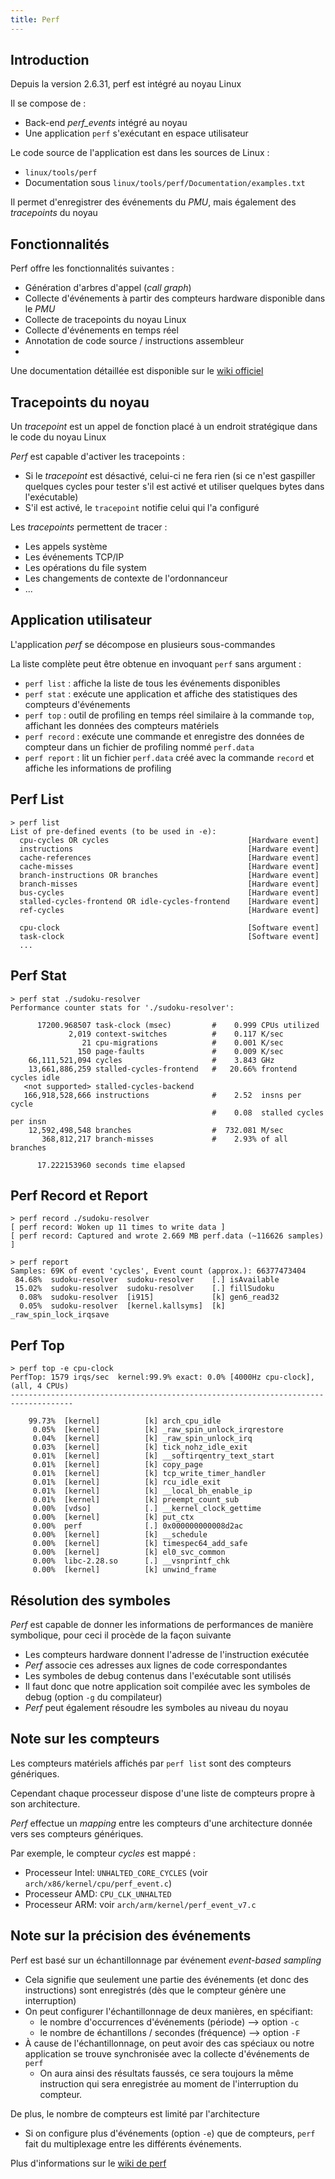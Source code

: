 ```yaml
---
title: Perf
---
```


## Introduction

Depuis la version 2.6.31, perf est intégré au noyau Linux

Il se compose de :

- Back-end _perf_events_ intégré au noyau
- Une application `perf` s'exécutant en espace utilisateur

Le code source de l'application est dans les sources de Linux :

- `linux/tools/perf`
- Documentation sous `linux/tools/perf/Documentation/examples.txt`

Il permet d'enregistrer des événements du _PMU_, mais également des
_tracepoints_ du noyau

## Fonctionnalités

Perf offre les fonctionnalités suivantes :

- Génération d'arbres d'appel (_call graph_)
- Collecte d'événements à partir des compteurs hardware disponible dans le _PMU_
- Collecte de tracepoints du noyau Linux
- Collecte d'événements en temps réel
- Annotation de code source / instructions assembleur
- 
Une documentation détaillée est disponible sur le [wiki officiel](https://perf.wiki.kernel.org)

## Tracepoints du noyau

Un _tracepoint_ est un appel de fonction placé à un endroit stratégique dans le
code du noyau Linux

_Perf_ est capable d'activer les tracepoints :

- Si le _tracepoint_ est désactivé, celui-ci ne fera rien (si ce n'est gaspiller quelques
  cycles pour tester s'il est activé et utiliser quelques bytes dans l'exécutable)
- S'il est activé, le `tracepoint` notifie celui qui l'a configuré

Les _tracepoints_ permettent de tracer :

- Les appels système
- Les événements TCP/IP
- Les opérations du file system
- Les changements de contexte de l'ordonnanceur
- ...

## Application utilisateur

L'application _perf_ se décompose en plusieurs sous-commandes

La liste complète peut être obtenue en invoquant `perf` sans argument :

- `perf list` : affiche la liste de tous les événements disponibles
- `perf stat` : exécute une application et affiche des statistiques des compteurs
  d'événements
- `perf top` : outil de profiling en temps réel similaire à la commande `top`,
  affichant les données des compteurs matériels
- `perf record` : exécute une commande et enregistre des données de compteur
  dans un fichier de profiling nommé `perf.data`
- `perf report` : lit un fichier `perf.data` créé avec la commande `record` et affiche les
  informations de profiling

## Perf List

```text
> perf list
List of pre-defined events (to be used in -e):
  cpu-cycles OR cycles                               [Hardware event]
  instructions                                       [Hardware event]
  cache-references                                   [Hardware event]
  cache-misses                                       [Hardware event]
  branch-instructions OR branches                    [Hardware event]
  branch-misses                                      [Hardware event]
  bus-cycles                                         [Hardware event]
  stalled-cycles-frontend OR idle-cycles-frontend    [Hardware event]
  ref-cycles                                         [Hardware event]

  cpu-clock                                          [Software event]
  task-clock                                         [Software event]
  ...
```

## Perf Stat

```text
> perf stat ./sudoku-resolver
Performance counter stats for './sudoku-resolver':

      17200.968507 task-clock (msec)         #    0.999 CPUs utilized          
             2,019 context-switches          #    0.117 K/sec                  
                21 cpu-migrations            #    0.001 K/sec                  
               150 page-faults               #    0.009 K/sec                  
    66,111,521,094 cycles                    #    3.843 GHz                    
    13,661,886,259 stalled-cycles-frontend   #   20.66% frontend cycles idle   
   <not supported> stalled-cycles-backend  
   166,918,528,666 instructions              #    2.52  insns per cycle        
                                             #    0.08  stalled cycles per insn
    12,592,498,548 branches                  #  732.081 M/sec                  
       368,812,217 branch-misses             #    2.93% of all branches        

      17.222153960 seconds time elapsed
```


## Perf  Record et Report

```text
> perf record ./sudoku-resolver
[ perf record: Woken up 11 times to write data ]
[ perf record: Captured and wrote 2.669 MB perf.data (~116626 samples) ]
```

```text
> perf report
Samples: 69K of event 'cycles', Event count (approx.): 66377473404
 84.68%  sudoku-resolver  sudoku-resolver    [.] isAvailable
 15.02%  sudoku-resolver  sudoku-resolver    [.] fillSudoku
  0.08%  sudoku-resolver  [i915]             [k] gen6_read32
  0.05%  sudoku-resolver  [kernel.kallsyms]  [k] _raw_spin_lock_irqsave
```

## Perf Top

```text
> perf top -e cpu-clock
PerfTop: 1579 irqs/sec  kernel:99.9% exact: 0.0% [4000Hz cpu-clock], (all, 4 CPUs)
------------------------------------------------------------------------------------

    99.73%  [kernel]          [k] arch_cpu_idle
     0.05%  [kernel]          [k] _raw_spin_unlock_irqrestore
     0.04%  [kernel]          [k] _raw_spin_unlock_irq
     0.03%  [kernel]          [k] tick_nohz_idle_exit
     0.01%  [kernel]          [k] __softirqentry_text_start
     0.01%  [kernel]          [k] copy_page
     0.01%  [kernel]          [k] tcp_write_timer_handler
     0.01%  [kernel]          [k] rcu_idle_exit
     0.01%  [kernel]          [k] __local_bh_enable_ip
     0.01%  [kernel]          [k] preempt_count_sub
     0.00%  [vdso]            [.] __kernel_clock_gettime
     0.00%  [kernel]          [k] put_ctx
     0.00%  perf              [.] 0x000000000008d2ac
     0.00%  [kernel]          [k] __schedule
     0.00%  [kernel]          [k] timespec64_add_safe
     0.00%  [kernel]          [k] el0_svc_common
     0.00%  libc-2.28.so      [.] __vsnprintf_chk
     0.00%  [kernel]          [k] unwind_frame
```

## Résolution des symboles

_Perf_ est capable de donner les informations de performances de manière
symbolique, pour ceci il procède de la façon suivante

- Les compteurs hardware donnent l'adresse de l'instruction exécutée
- _Perf_ associe ces adresses aux lignes de code correspondantes
- Les symboles de debug contenus dans l'exécutable sont utilisés
- Il faut donc que notre application soit compilée avec les symboles de debug
  (option `-g` du compilateur)
- _Perf_ peut également résoudre les symboles au niveau du noyau

## Note sur les compteurs

Les compteurs matériels affichés par `perf list` sont des compteurs génériques.

Cependant chaque processeur dispose d'une liste de compteurs propre à son
architecture.

_Perf_ effectue un _mapping_ entre les compteurs d'une architecture donnée vers
ses compteurs génériques.

Par exemple, le compteur _cycles_ est mappé :

- Processeur Intel: `UNHALTED_CORE_CYCLES` (voir `arch/x86/kernel/cpu/perf_event.c`)
- Processeur AMD: `CPU_CLK_UNHALTED`
- Processeur ARM: voir `arch/arm/kernel/perf_event_v7.c`

## Note sur la précision des événements

Perf est basé sur un échantillonnage par événement _event-based sampling_

- Cela signifie que seulement une partie des événements (et donc des
  instructions) sont enregistrés (dès que le compteur génère une interruption)
- On peut configurer l'échantillonnage de deux manières, en spécifiant:
    - le nombre d'occurrences d'événements (période) --> option `-c`
    - le nombre de échantillons / secondes (fréquence) --> option `-F`
- À cause de l'échantillonnage, on peut avoir des cas spéciaux ou notre application
  se trouve synchronisée avec la collecte d'événements de `perf`
    - On aura ainsi des résultats faussés, ce sera toujours la même instruction qui
      sera enregistrée au moment de l'interruption du compteur.

De plus, le nombre de compteurs est limité par l'architecture

- Si on configure plus d'événements (option `-e`) que de compteurs, `perf` 
  fait du multiplexage entre les différents événements.

Plus d'informations sur le [wiki de perf](https://perf.wiki.kernel.org/index.php/Tutorial#Sampling_with_perf_record)
